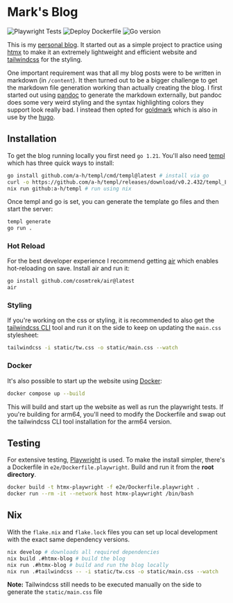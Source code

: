 # Mark's Blog

![Playwright Tests](https://img.shields.io/github/actions/workflow/status/markbeep/htmx-blog/playwright.yml?logo=playwright&logoColor=%23FFFFFF&label=Playwright%20Tests&link=https%3A%2F%2Fgithub.com%2Fmarkbeep%2Fhtmx-blog%2Factions)
![Deploy Dockerfile](https://img.shields.io/github/actions/workflow/status/markbeep/htmx-blog/build.yml?logo=kubernetes&logoColor=%23FFFFFF&label=Deploy&link=https%3A%2F%2Fgithub.com%2Fmarkbeep%2Fhtmx-blog%2Factions)
![Go version](https://img.shields.io/github/go-mod/go-version/markbeep/htmx-blog?logo=go)

This is my [personal blog](https://markc.su). It started out as a simple project to practice using [htmx](https://htmx.org/) to make
it an extremely lightweight and efficient website and [tailwindcss](https://tailwindcss.com/) for the styling.

One important requirement was that all my blog posts were to be written in markdown (in `/content`). It then turned out to be
a bigger challenge to get the markdown file generation working than actually creating the blog. I first started out using [pandoc](https://pandoc.org/)
to generate the markdown externally, but pandoc does some very weird styling and the syntax highlighting colors they support look
really bad. I instead then opted for [goldmark](https://github.com/yuin/goldmark) which is also in use by the [hugo](https://gohugo.io/).

## Installation

To get the blog running locally you first need `go 1.21`. You'll also need [templ](https://templ.guide/quick-start/installation) which has three quick ways to install:

```bash
go install github.com/a-h/templ/cmd/templ@latest # install via go
curl -o https://github.com/a-h/templ/releases/download/v0.2.432/templ_Linux_x86_64.tar.gz && chmod +x templ # install binary
nix run github:a-h/templ # run using nix
```

Once templ and go is set, you can generate the template go files and then start the server:

```bash
templ generate
go run .
```

### Hot Reload

For the best developer experience I recommend getting [air](https://github.com/cosmtrek/air) which enables hot-reloading on save. Install air and run it:

```bash
go install github.com/cosmtrek/air@latest
air
```

### Styling

If you're working on the css or styling, it is recommended to also get the [tailwindcss CLI](https://tailwindcss.com/blog/standalone-cli) tool and run it on the side to keep on updating
the `main.css` stylesheet:

```bash
tailwindcss -i static/tw.css -o static/main.css --watch
```

### Docker

It's also possible to start up the website using [Docker](https://www.docker.com/):

```bash
docker compose up --build
```

This will build and start up the website as well as run the playwright tests. If you're building for arm64, you'll need to modify the Dockerfile and swap out
the tailwindcss CLI tool installation for the arm64 version.

## Testing

For extensive testing, [Playwright](https://playwright.dev/) is used. To make the install simpler, there's a Dockerfile
in `e2e/Dockerfile.playwright`. Build and run it from the **root directory**.

```bash
docker build -t htmx-playwright -f e2e/Dockerfile.playwright .
docker run --rm -it --network host htmx-playwright /bin/bash
```

## Nix

With the `flake.nix` and `flake.lock` files you can set up local development with the exact same dependency versions.

```bash
nix develop # downloads all required dependencies
nix build .#htmx-blog # build the blog
nix run .#htmx-blog # build and run the blog locally
nix run .#tailwindcss -- -i static/tw.css -o static/main.css --watch
```

**Note:** Tailwindcss still needs to be executed manually on the side to generate the `static/main.css` file
